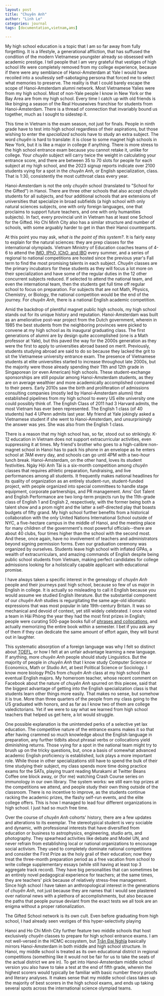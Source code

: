 ```yaml
---
layout: post
title: "Chuyên Anh"
author: "Linh Le"
categories: journal
tags: [documentation,vietnam,ams]

---
```

My high school education is a topic that I am so far away from fully forgetting. It is a lifestyle, a generational affliction, that has suffused the condition of the modern Vietnamese youngster already so obsessed with academic prestige. I tell people that I am very grateful that vestiges of high school life were completely removed from my college experience, because if there were any semblance of Hanoi-Amsterdam at Yale I would have recoiled into a soullessly self-sabotaging persona that forced me to select what memories to preserve. The reality is that I could barely escape the scope of Hanoi-Amsterdam alumni network. Most Vietnamese Yalies were from my high school. Most of non-Yale people I know in New York or the Bay Area are from my high school. Every time I catch up with old friends is like binging a season of the Real Housewives franchise for students from Hanoi-Amsterdam. There is a thread of connection that invariably bound us together, much as I sought to sidestep it.

This time in Vietnam is the exam season, not just for finals. People in ninth grade have to test into high school regardless of their aspirations, but those wishing to enter the <em>specialized</em> schools have to study an extra subject. The word <em>chuyên</em> is hard to translate: it is close to some magnet high schools in New York, but it is like a major in college if anything. There is more stress to the high school entrance exam because you cannot retake it, unlike for college. Your <em>chuyên</em> subject will carry twice the weight in calculating your entrance score, and there are between 35 to 70 slots for people for each subject at my high school, and the 2023 signup reports indicate over 2100 students vying for a spot in the <em>chuyên Anh</em>, or English specialization, class. That is 1:30, consistently the most cutthroat class every year.

Hanoi-Amsterdam is not the only <em>chuyên</em> school (translated to "School for the Gifted") in Hanoi. There are three other schools that also accept <em>chuyên</em> students for all subjects, and four additional schools that are extensions of universities that specialize in broad subfields (a high school with only natural sciences subjects, one with only foreign languages, one that proclaims to support future teachers, and one with only humanities subjects). In fact, every provincial unit in Vietnam has at least one School for the Gifted. Ho Chi Minh City also has a similar structure and number of schools, with some arguably harder to get in than their Hanoi counterparts.

At this point you may ask, <em>what is the point of this system?</em>. It is fairly easy to explain for the natural sciences: they are prep classes for the international olympiads. Vietnam Ministry of Education coaches teams of 4-6 to attend the [IMO, IPhO, IChO, and IBO](https://simple.wikipedia.org/wiki/International_Science_Olympiad) every summer, and a series of regional to national competitions are hosted since the previous year's Fall term to find the most promising talents in each subject. <em>Chuyên</em> classes are the primary incubators for these students as they will focus a lot more on their specialization and have some of the regular duties in the 12 other concurrent subjects reduced. If selected to attend the national team, and even the international team, then the students get full time off regular school to focus on preparation. For subjects that are not Math, Physics, Chemistry, or Biology, the national competition would be the end of the journey. For <em>chuyên Anh</em>, there is a national English academic competition.

Amid the backdrop of plentiful magnet public high schools, my high school stands out for its unique history and reputation. Hanoi-Amsterdam was built as an ameliorative post-war project from the Dutch government, wherein in 1985 the best students from the neighboring provinces were picked to convene at my high school as its inaugural graduating class. The first generations of alumni are by design quite accomplished (one is a Math professor at Yale), but this paved the way for the 2000s generation as they were the first to apply to universities abroad based on merit. Previously, students studying abroad are said to do so because they lacked the grit to sit the Vietnamese university entrance exam. The presence of Vietnamese students at elite universities started to increase throughout late 2000s, but the majority were those already spending their 11th and 12th grade in Singaporean (or even American) high schools. These student-exchange sponsorships are still popular among Hanoi-Amsterdam students, as they are on average wealthier and more academically accomplished compared to their peers. Early 2010s saw the birth and proliferation of admissions consulting companies (mostly led by Hanoi-Amsterdam alumni) that established pipelines from my high school to every US elite university one could possibly think of. The English Class of 2011 had 3 Harvard admits, the most Vietnam has ever been represented. The English 1 class (of 40 students) had 4 UPenn admits last year. My friend at Yale jokingly asked a Vietnamese student if she went to Hanoi-Amsterdam, and unsurprisingly the answer was yes. She was also from the English 1 class.

There is a reason that my high school has, so far, stood out so strikingly. K-12 education in Vietnam does not support extracurricular activities, even suppressing it at times. My friend's brother who goes to a high-calibre non-magnet school in Hanoi has to pack his phone in an envelope as he enters school at 7AM every day, and schools can go until 4PM with a two-hour lunch break. Hanoi-Amsterdam, on the other hand, loves its student festivities. Ngày Hội Anh Tài is a six-month competition among <em>chuyên</em> classes that requires athletic preparation, fundraising, and live performances among all students. It frequently makes national headlines for its quality of organization as an entirely student-run, student-funded project, with people organized into special committees to handle stage equipment, corporate partnerships, and PR management. Ams' Got Talent and English Performance are two long-term projects run by the 11th-grade class of English 1 and English 2, respectively, with the former being both a talent show and a prom night and the latter a self-directed play that boasts budgets of fifty grand. My high school further benefits from a historical collaboration with the only United Nations International School outside of NYC, a five-hectare campus in the middle of Hanoi, and the meeting place for many children of the government's most powerful officials--there are about 40 clubs, four times higher than the school with the second most. And these, once again, have no involvement of teachers and administrators beyond signing permission forms. Even our graduation ceremony was organized by ourselves. Students leave high school with inflated GPAs, a wealth of extracurriculars, and amazing commands of English despite being public school students from Vietnam, making perfect candidates for college admissions looking for a holistically capable applicant with educational promise.

I have always taken a specific interest in the genealogy of <em>chuyên Anh</em> people and their journeys past high school, because so few of us major in English in college. It is actually so misleading to call it English because you would assume we studied English literature. But the substantial component of our <em>chuyên Anh</em> studies is regurgitating the same age-old idiomatic expressions that was most popular in late 19th-century Britain. It was so mechanical and devoid of context, yet still widely celebrated. I once visited a team in Hải Phòng the year they had the most first prizes in English; people were curating 500-page books full of [phrases and collocations](https://tailieudieuky.com/ebook/De_thi_OLYMPIC_30_thang_04_mon_Tieng_Anh_page=01), and actually memorizing the entire book within a semester. I bet if you ask any of them if they can dedicate the same amount of effort again, they will burst out in laughter.

This systematic absorption of a foreign language was why I felt so distinct about [TOEFL](https://lemanhlinh.com/journal/2022/08/16/toefl), or how I felt at an unfair advantage learning a new language. If anything, more <em>chuyên Anh</em> people should study Linguistics. But the majority of people in <em>chuyên Anh</em> that I know study Computer Science or Economics, Math or Studio Art, at best Political Science or Sociology. I know more biology PhDs from <em>chuyên Anh</em> class at my high school than eventual English majors. My homeroom teacher, whose recent comment on Facebook about the nature of <em>chuyên Anh</em> spurred on this piecee, said that the biggest advantage of getting into the English specialization class is that students learn other things more easily. That makes no sense, but somehow it is true. More than three quarters of the people from my class going to the US graduated with honors, and as far as I know two of them are college valedictorians. Yet if we were to say what we learned from high school teachers that helped us get here, a lot would struggle.

One possible explanation is the unintended perks of a selective yet lax education. The competitive nature of the entrance exams makes it so that after having crammed so much knowledge about the English language in preparation, any further tidbits about phrasal verbs or collocations yield diminishing returns. Those vying for a spot in the national team might try to brush up on the tricky questions, but, once a basis of somewhat advanced academic English proficiency is established, luck plays a more important role. While those in other specializations still have to spend the bulk of their time studying their subject, my class spends more time doing practice exams for the SATs, playing truant reading Murakami at Twitter Beans Coffee one block away, or (for me) watching Crash Course series on immunology in our own library. The system works: we still earn top prizes at the competitions we attend, and people study their own thing outside of the classroom. There is no incentive to improve, as the students continue racking the academic prizes, the flashy self-run events, and the elite college offers. This is how I managed to lead four different organizations in high school. I just had so much free time.

Over the course of <em>chuyên Anh</em> cohorts' history, there are a few updates and alterations to its exemplar. The stereotypical student is very sociable and dynamic, with professional interests that have diversified from education or business to astrophysics, engineering, studio arts, and photography. They spearhead activities like debate and Model UN, and never refrain from establishing local or national organizations to encourage social activism. They used to completely dominate national competitions and consider the First Prize as the holy grail of their education; now they treat the three-month preparation period as a free vacation from school to write college supplementary essays (while still having at least top 3 aggregate track record). They have big personalities that can sometimes be an entirely novel pedagogical experience for teachers; at the same times, they are teachers' pick because of relatively stress-free management. Since high school I have taken an anthropological interest in the generations of <em>chuyên Anh</em>, not just because they are names that I would see plastered over national news with a plethora of accomplishments, but also because the paths that people pursue deviant from the exact tests we all took are an enigma without a proper rationalization.

The Gifted School network is its own cult. Even before graduating from high school, I had already seen vestiges of this hyper-selectivity playing 

Hanoi and Ho Chi Minh City further feature two middle schools that host exclusively <em>chuyên</em> classes to prepare for high school entrance exams. I am not well-versed in the HCMC ecosystem, but [Trần Đại Nghĩa](https://en.wikipedia.org/wiki/Trần_Đại_Nghĩa_High_School_for_the_Gifted) basically mirrors Hanoi-Amsterdam in both middle and high school structure. In Hanoi, my middle school is treated as its own educational district in regional competitions (something like it would not be fair for us to take the seats of the actual district we are in). To get into Hanoi-Amsterdam middle school version you also have to take a test at the end of fifth grade, wherein the highest scorers would typically be familiar with basic number theory proofs and literary analyses. It makes sense that my middle school class takes up the majority of best scorers in the high school exams, and ends up taking several spots across the international science olympiad teams.
